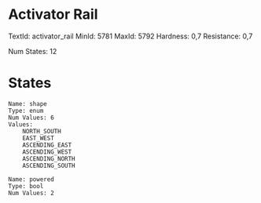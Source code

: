 # Activator Rail
TextId: activator_rail
MinId: 5781
MaxId: 5792
Hardness: 0,7
Resistance: 0,7

Num States: 12
# States
```
Name: shape
Type: enum
Num Values: 6
Values:
    NORTH_SOUTH
    EAST_WEST
    ASCENDING_EAST
    ASCENDING_WEST
    ASCENDING_NORTH
    ASCENDING_SOUTH

Name: powered
Type: bool
Num Values: 2
```